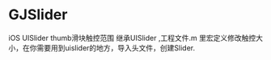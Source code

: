 # GJSlider
iOS UISlider  thumb滑块触控范围 继承UISlider ,工程文件.m 里宏定义修改触控大小，在你需要用到uislider的地方，导入头文件，创建Slider.
